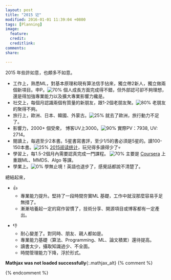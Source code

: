 ```yaml
---
layout: post
title: "2015 记"
modified: 2016-01-01 11:39:04 +0800
tags: [Planning]
image:
  feature: 
  credit: 
  creditlink: 
comments: 
share: 

---
```


2015 年些許如意，也頗多不如意。

- 工作上，熟悉ML，對基本原理和現有算法信手拈來，獨立帶2新人，獨立做兩個新項目。申P。![70%](http://progressed.io/bar/70)  個人成長方面完成得不錯，但外部認可卻不夠理想，還是得加強專業能力以及擴大專業影響力纔是。
- 社交上，每個月認識兩個有質量的新朋友，跟1-2個老朋友聚。![80%](http://progressed.io/bar/80)  老朋友的聚得不夠。
- 旅行上，歐洲、日本、韓國、外蒙古。![25%](http://progressed.io/bar/25) 就去了歐洲，旅行動力不足了。
- 影響力，2000+ 個受衆， 博客UV上3000。![90%](http://progressed.io/bar/90) 實際PV：7938, UV: 2714。
- 閱讀上，每週至少2本書。5星書寫書評，至少1/5的書必須是5星的。讀100-150本書。![25%](http://progressed.io/bar/25)  [2015阅读统计]，玩兒得多讀得少了💀
-  學習上，每1.5-2個月內需要認真完成一門課程。 ![70%](http://progressed.io/bar/77) 主要是 [Coursera](https://www.coursera.org/user/i/82fd04ff8f1f08f5fc5c490c196fdd3c) 上重跟ML、MMDS、Algo 等課。
-  學業上。![0%](http://progressed.io/bar/0)  學無止境！英語也退步了，感覺話都說不清楚了。

總結起來，

+ 👍 
    + 專業能力提升。堅持了一段時間夯實ML 基礎，工作中就沒那麼容易手足無措了。
    + 漸漸培養起一定的寫作習慣了，技術分享、開源項目或博客都有一定產出。
- 👎 
    - 耐心變差了。對同時、朋友、親人都如是。
    - 專業能力基礎（算法、Programming、ML、論文積累）還待提高。
    - 讀書太少，攝取知識過少、不全面。
    - 時間管理能力下降，浮於形式。
    


[2015阅读统计]: http://readingtaste.com/user/38702920/stat/books

**Mathjax was not loaded successfully**{:.mathjax_alt} 
{% comment %}
<script type='text/x-mathjax-config'> MathJax.Hub.Config({ asciimath2jax: { delimiters: [['`','`']] }, tex2jax: {inlineMath: [['$', '$']], displayMath: [['$$', '$$']], processEscapes: true}});  </script>
<script type='text/javascript' src='http://cdn.mathjax.org/mathjax/latest/MathJax.js?config=TeX-MML-AM_HTMLorMML' async='async'></script>
{% endcomment %}

